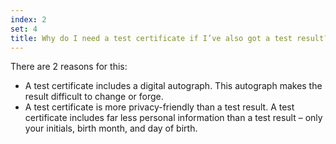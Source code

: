 ```yaml
---
index: 2
set: 4
title: Why do I need a test certificate if I’ve also got a test result?
---
```

There are 2 reasons for this:

- A test certificate includes a digital autograph. This autograph makes the result difficult to change or forge.
- A test certificate is more privacy-friendly than a test result. A test certificate includes far less personal information than a test result – only your initials, birth month, and day of birth.
